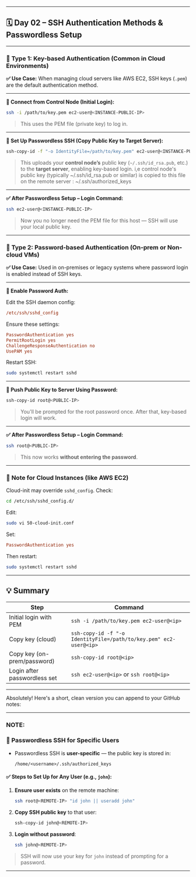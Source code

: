 
---

## 🗓️ Day 02 – SSH Authentication Methods & Passwordless Setup

---

### 🔹 **Type 1: Key-based Authentication (Common in Cloud Environments)**

**✅ Use Case:**
When managing cloud servers like AWS EC2, SSH keys (`.pem`) are the default authentication method.

---

**📌 Connect from Control Node (Initial Login):**

```bash
ssh -i /path/to/key.pem ec2-user@<INSTANCE-PUBLIC-IP>
```

> This uses the PEM file (private key) to log in.

---

**📌 Set Up Passwordless SSH (Copy Public Key to Target Server):**

```bash
ssh-copy-id -f "-o IdentityFile=/path/to/key.pem" ec2-user@<INSTANCE-PUBLIC-IP>
```

> This uploads your **control node’s** public key (`~/.ssh/id_rsa.pub`, etc.) to the **target server**, enabling key-based login.
  i,e control node's public key (typically ~/.ssh/id_rsa.pub or similar) is copied to this file on the remote server : ~/.ssh/authorized_keys
---

**✅ After Passwordless Setup – Login Command:**

```bash
ssh ec2-user@<INSTANCE-PUBLIC-IP>
```

> Now you no longer need the PEM file for this host — SSH will use your local public key.

---

### 🔹 **Type 2: Password-based Authentication (On-prem or Non-cloud VMs)**

**✅ Use Case:**
Used in on-premises or legacy systems where password login is enabled instead of SSH keys.

---

**📌 Enable Password Auth:**

Edit the SSH daemon config:

```ini
/etc/ssh/sshd_config
```

Ensure these settings:

```ini
PasswordAuthentication yes
PermitRootLogin yes
ChallengeResponseAuthentication no
UsePAM yes
```

Restart SSH:

```bash
sudo systemctl restart sshd
```

---

**📌 Push Public Key to Server Using Password:**

```bash
ssh-copy-id root@<PUBLIC-IP>
```

> You'll be prompted for the root password once. After that, key-based login will work.

---

**✅ After Passwordless Setup – Login Command:**

```bash
ssh root@<PUBLIC-IP>
```

> This now works **without entering the password**.

---

### 🔹 **Note for Cloud Instances (like AWS EC2)**

Cloud-init may override `sshd_config`. Check:

```bash
cd /etc/ssh/sshd_config.d/
```

Edit:

```bash
sudo vi 50-cloud-init.conf
```

Set:

```ini
PasswordAuthentication yes
```

Then restart:

```bash
sudo systemctl restart sshd
```

---

## 💡 Summary

| Step                         | Command                                                           |
| ---------------------------- | ----------------------------------------------------------------- |
| Initial login with PEM       | `ssh -i /path/to/key.pem ec2-user@<ip>`                           |
| Copy key (cloud)             | `ssh-copy-id -f "-o IdentityFile=/path/to/key.pem" ec2-user@<ip>` |
| Copy key (on-prem/password)  | `ssh-copy-id root@<ip>`                                           |
| Login after passwordless set | `ssh ec2-user@<ip>` or `ssh root@<ip>`                            |

---

Absolutely! Here's a short, clean version you can append to your GitHub notes:

---
### NOTE:
### 🔹 Passwordless SSH for Specific Users

* Passwordless SSH is **user-specific** — the public key is stored in:

  ```
  /home/<username>/.ssh/authorized_keys
  ```

#### ✅ Steps to Set Up for Any User (e.g., `john`):

1. **Ensure user exists** on the remote machine:

   ```bash
   ssh root@<REMOTE-IP> "id john || useradd john"
   ```

2. **Copy SSH public key** to that user:

   ```bash
   ssh-copy-id john@<REMOTE-IP>
   ```

3. **Login without password**:

   ```bash
   ssh john@<REMOTE-IP>
   ```

> SSH will now use your key for `john` instead of prompting for a password.

---



